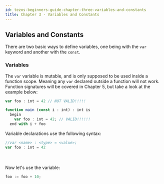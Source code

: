 ```yaml
---
id: tezos-beginners-guide-chapter-three-variables-and-constants
title: Chapter 3 - Variables and Constants
---
```


## Variables and Constants
There are two basic ways to define variables, one being with the `var` keyword and another with the `const`.

### Variables
The `var` variable is mutable, and is only supposed to be used inside a function scope. Meaning any `var` declared outside a function will not work. Function signatures will be covered in Chapter 5, but take a look at the example below: 


<!--DOCUSAURUS_CODE_TABS-->
<!--PascaLIGO-->
```js
var foo : int = 42 // NOT VALID!!!!!

function main (const i : int) : int is
  begin
    var foo : int = 42; // VALID!!!!!!
  end with i + foo
```

<!--CameLIGO-->

<!--END_DOCUSAURUS_CODE_TABS-->

Variable declarations use the following syntax: 
<!--DOCUSAURUS_CODE_TABS-->
<!--PascaLIGO-->
```js
//var <name> : <type> = <value>;
var foo : int = 42 
```

<!--CameLIGO-->

<!--END_DOCUSAURUS_CODE_TABS-->

<br><br>
Now let's use the variable: 
<!--DOCUSAURUS_CODE_TABS-->
<!--PascaLIGO-->
```js
foo := foo + 10;
```

<!--CameLIGO-->

<!--END_DOCUSAURUS_CODE_TABS-->